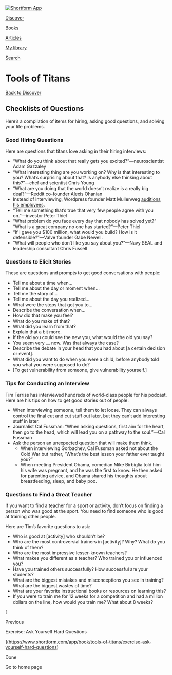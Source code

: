 [![Shortform App](https://www.shortform.com/img/logo.36a2399e.svg)](https://www.shortform.com/app)

[Discover](https://www.shortform.com/app)

[Books](https://www.shortform.com/app/books)

[Articles](https://www.shortform.com/app/articles)

[My library](https://www.shortform.com/app/library)

[Search](https://www.shortform.com/app/search)

# Tools of Titans

[Back to Discover](https://www.shortform.com/app)

## Checklists of Questions

Here’s a compilation of items for hiring, asking good questions, and solving your life problems.

### Good Hiring Questions

Here are questions that titans love asking in their hiring interviews:

- “What do you think about that really gets you excited?”—neuroscientist Adam Gazzaley
- “What interesting thing are you working on? Why is that interesting to you? What’s surprising about that? Is anybody else thinking about this?”—chef and scientist Chris Young
- “What are you doing that the world doesn’t realize is a really big deal?”—Reddit co-founder Alexis Ohanian
- Instead of interviewing, Wordpress founder Matt Mullenweg [auditions his employees](https://hbr.org/2014/04/the-ceo-of-automattic-on-holding-auditions-to-build-a-strong-team).
- “Tell me something that’s true that very few people agree with you on.”—investor Peter Thiel
- “What problem do you face every day that nobody has solved yet?” “What is a great company no one has started?”—Peter Thiel
- “If I gave you $100 million, what would you build? How is it defensible?”—Valve founder Gabe Newell.
- “What will people who don’t like you say about you?”—Navy SEAL and leadership consultant Chris Fussell

### Questions to Elicit Stories

These are questions and prompts to get good conversations with people:

- Tell me about a time when…
- Tell me about the day or moment when…
- Tell me the story of…
- Tell me about the day you realized…
- What were the steps that got you to…
- Describe the conversation when…
- How did that make you feel?
- What do you make of that?
- What did you learn from that?
- Explain that a bit more.
- If the old you could see the new you, what would the old you say?
- You seem very **__** now. Was that always the case?
- Describe the debate in your head that you had about [a certain decision or event].
- What did you want to do when you were a child, before anybody told you what you were supposed to do?
- [To get vulnerability from someone, give vulnerability yourself.]

### Tips for Conducting an Interview

Tim Ferriss has interviewed hundreds of world-class people for his podcast. Here are his tips on how to get good stories out of people:

- When interviewing someone, tell them to let loose. They can always control the final cut and cut stuff out later, but they can’t add interesting stuff in later.
- Journalist Cal Fussman: “When asking questions, first aim for the heart, then go to the head, which will lead you on a pathway to the soul.”—Cal Fussman
- Ask the person an unexpected question that will make them think.
    - When interviewing Gorbachev, Cal Fussman asked not about the Cold War but rather, “What’s the best lesson your father ever taught you?”
    - When meeting President Obama, comedian Mike Birbiglia told him his wife was pregnant, and he was the first to know. He then asked for parenting advice, and Obama shared his thoughts about breastfeeding, sleep, and baby poo.

### Questions to Find a Great Teacher

If you want to find a teacher for a sport or activity, don’t focus on finding a person who was good at the sport. You need to find someone who is good at training other people.

Here are Tim’s favorite questions to ask:

- Who is good at [activity] who shouldn’t be?
- Who are the most controversial trainers in [activity]? Why? What do you think of them?
- Who are the most impressive lesser-known teachers?
- What makes you different as a teacher? Who trained you or influenced you?
- Have you trained others successfully? How successful are your students?
- What are the biggest mistakes and misconceptions you see in training? What are the biggest wastes of time?
- What are your favorite instructional books or resources on learning this?
- If you were to train me for 12 weeks for a competition and had a million dollars on the line, how would you train me? What about 8 weeks?

[

Previous

Exercise: Ask Yourself Hard Questions

](https://www.shortform.com/app/book/tools-of-titans/exercise-ask-yourself-hard-questions)

Done

Go to home page